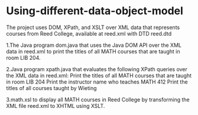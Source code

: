 # Using-different-data-object-model

The project uses DOM, XPath, and XSLT over XML data that represents courses from Reed College, available at reed.xml with DTD reed.dtd

1.The Java program dom.java that uses the Java DOM API over the XML data in reed.xml to print the titles of all MATH courses that are taught in room LIB 204.

2.Java program xpath.java that evaluates the following XPath queries over the XML data in reed.xml:
  Print the titles of all MATH courses that are taught in room LIB 204
  Print the instructor name who teaches MATH 412
  Print the titles of all courses taught by Wieting
  
3.math.xsl to display all MATH courses in Reed College by transforming the XML file reed.xml to XHTML using XSLT.
